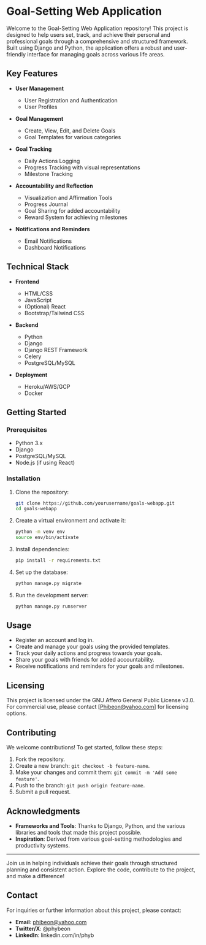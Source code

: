 # Goal-Setting Web Application

Welcome to the Goal-Setting Web Application repository! This project is designed to help users set, track, and achieve their personal and professional goals through a comprehensive and structured framework. Built using Django and Python, the application offers a robust and user-friendly interface for managing goals across various life areas.

## Key Features

- **User Management**
  - User Registration and Authentication
  - User Profiles

- **Goal Management**
  - Create, View, Edit, and Delete Goals
  - Goal Templates for various categories

- **Goal Tracking**
  - Daily Actions Logging
  - Progress Tracking with visual representations
  - Milestone Tracking

- **Accountability and Reflection**
  - Visualization and Affirmation Tools
  - Progress Journal
  - Goal Sharing for added accountability
  - Reward System for achieving milestones

- **Notifications and Reminders**
  - Email Notifications
  - Dashboard Notifications

## Technical Stack

- **Frontend**
  - HTML/CSS
  - JavaScript
  - (Optional) React
  - Bootstrap/Tailwind CSS

- **Backend**
  - Python
  - Django
  - Django REST Framework
  - Celery
  - PostgreSQL/MySQL

- **Deployment**
  - Heroku/AWS/GCP
  - Docker

## Getting Started

### Prerequisites

- Python 3.x
- Django
- PostgreSQL/MySQL
- Node.js (if using React)

### Installation

1. Clone the repository:
    ```sh
    git clone https://github.com/yourusername/goals-webapp.git
    cd goals-webapp
    ```

2. Create a virtual environment and activate it:
    ```sh
    python -m venv env
    source env/bin/activate
    ```

3. Install dependencies:
    ```sh
    pip install -r requirements.txt
    ```

4. Set up the database:
    ```sh
    python manage.py migrate
    ```

5. Run the development server:
    ```sh
    python manage.py runserver
    ```

## Usage

- Register an account and log in.
- Create and manage your goals using the provided templates.
- Track your daily actions and progress towards your goals.
- Share your goals with friends for added accountability.
- Receive notifications and reminders for your goals and milestones.

## Licensing

This project is licensed under the GNU Affero General Public License v3.0. For commercial use, please contact [Phibeon@yahoo.com] for licensing options.

## Contributing

We welcome contributions! To get started, follow these steps:

1. Fork the repository.
2. Create a new branch: `git checkout -b feature-name`.
3. Make your changes and commit them: `git commit -m 'Add some feature'`.
4. Push to the branch: `git push origin feature-name`.
5. Submit a pull request.

## Acknowledgments

- **Frameworks and Tools**: Thanks to Django, Python, and the various libraries and tools that made this project possible.
- **Inspiration**: Derived from various goal-setting methodologies and productivity systems.

---

Join us in helping individuals achieve their goals through structured planning and consistent action. Explore the code, contribute to the project, and make a difference!


## Contact

For inquiries or further information about this project, please contact:

- **Email**: phibeon@yahoo.com 
- **Twitter/X**: @phybeon
- **LinkedIn**: linkedin.com/in/phyb

